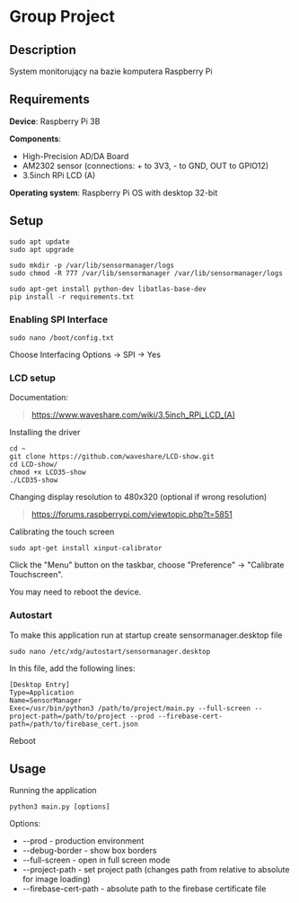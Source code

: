 # Group Project
## Description
System monitorujący na bazie komputera Raspberry Pi
## Requirements
**Device**: Raspberry Pi 3B

**Components**:
- High-Precision AD/DA Board
- AM2302 sensor (connections: + to 3V3, - to GND, OUT to GPIO12)
- 3.5inch RPi LCD (A)

**Operating system**: Raspberry Pi OS with desktop 32-bit

## Setup
```
sudo apt update
sudo apt upgrade

sudo mkdir -p /var/lib/sensormanager/logs
sudo chmod -R 777 /var/lib/sensormanager /var/lib/sensormanager/logs

sudo apt-get install python-dev libatlas-base-dev
pip install -r requirements.txt
```

### Enabling SPI Interface
```
sudo nano /boot/config.txt
```
Choose Interfacing Options -> SPI -> Yes

### LCD setup
Documentation:

> https://www.waveshare.com/wiki/3.5inch_RPi_LCD_(A)

Installing the driver

```
cd ~
git clone https://github.com/waveshare/LCD-show.git
cd LCD-show/
chmod +x LCD35-show
./LCD35-show
```


Changing display resolution to 480x320 (optional if wrong resolution)
> https://forums.raspberrypi.com/viewtopic.php?t=5851

Calibrating the touch screen

```
sudo apt-get install xinput-calibrator
```
Click the "Menu" button on the taskbar, choose "Preference" -> "Calibrate Touchscreen".

You may need to reboot the device.

### Autostart
To make this application run at startup create sensormanager.desktop file
```
sudo nano /etc/xdg/autostart/sensormanager.desktop
```

In this file, add the following lines:

```
[Desktop Entry]
Type=Application
Name=SensorManager
Exec=/usr/bin/python3 /path/to/project/main.py --full-screen --project-path=/path/to/project --prod --firebase-cert-path=/path/to/firebase_cert.json
```
Reboot
## Usage
Running the application
```
python3 main.py [options]
```
Options:
- --prod - production environment
- --debug-border - show box borders
- --full-screen - open in full screen mode
- --project-path - set project path (changes path from relative to absolute for image loading)
- --firebase-cert-path - absolute path to the firebase certificate file
